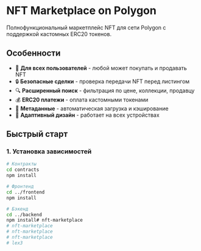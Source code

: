 # NFT Marketplace on Polygon

Полнофункциональный маркетплейс NFT для сети Polygon с поддержкой кастомных ERC20 токенов.

## Особенности

- 🎯 **Для всех пользователей** - любой может покупать и продавать NFT
- 🔒 **Безопасные сделки** - проверка передачи NFT перед листингом
- 🔍 **Расширенный поиск** - фильтрация по цене, коллекции, продавцу
- 💰 **ERC20 платежи** - оплата кастомными токенами
- 🎨 **Метаданные** - автоматическая загрузка и кэширование
- 📱 **Адаптивный дизайн** - работает на всех устройствах

## Быстрый старт

### 1. Установка зависимостей

```bash
# Контракты
cd contracts
npm install

# Фронтенд
cd ../frontend
npm install

# Бэкенд
cd ../backend
npm install# nft-marketplace
# nft-marketplace
# nft-marketplace
# nft-marketplace
# lex3
